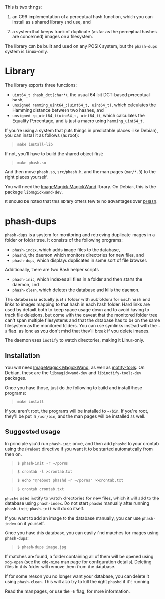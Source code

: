 This is two things:

1. an C99 implementation of a perceptual hash function, which you can install as a shared library and use, and

2. a system that keeps track of duplicate (as far as the perceptual hashes are concerned) images on a filesystem.

The library can be built and used on any POSIX system, but the `phash-dups` system is Linux-only.

# Library

The library exports three functions:

* `uint64_t phash_dct(char*)`, the usual 64-bit DCT-based perceptual hash,
* `unsigned hamming_uint64_t(uint64_t, uint64_t)`, which calculates the Hamming distance between two hashes, and
* `unsigned ep_uint64_t(uint64_t, uint64_t)`, which calculates the Equality Percentage, and is just a macro using `hamming_uint64_t`.

If you're using a system that puts things in predictable places (like Debian), you can install it as follows (as root):

> `make install-lib`

If not, you'll have to build the shared object first:

> `make phash.so`

And then move `phash.so`, `src/phash.h`, and the man pages (`man/*.3`) to the right places yourself.

You will need the [ImageMagick MagickWand](http://www.imagemagick.org/script/install-source.php#unix) library. On Debian, this is the package `libmagickwand-dev`.

It should be noted that this library offers few to no advantages over [pHash](http://phash.org/).

# phash-dups

`phash-dups` is a system for monitoring and retrieving duplicate images in a folder or folder tree. It consists of the following programs:

* `phash-index`, which adds image files to the database,
* `phashd`, the daemon which monitors directories for new files, and
* `phash-dups`, which displays duplicates in some sort of file browser.

Additionally, there are two Bash helper scripts:

* `phash-init`, which indexes all files in a folder and then starts the daemon, and
* `phash-clean`, which deletes the database and kills the daemon.

The database is actually just a folder with subfolders for each hash and links to images mapping to that hash in each hash folder. Hard links are used by default both to keep space usage down and to avoid having to track file deletions, but come with the caveat that the monitored folder tree can't span multiple filesystems and that the database has to be on the same filesystem as the monitored folders. You can use symlinks instead with the `-s` flag, as long as you don't mind that they'll break if you delete images.

The daemon uses `inotify` to watch directories, making it Linux-only.

## Installation

You will need [ImageMagick MagickWand](http://www.imagemagick.org/script/install-source.php#unix), as well as [inotify-tools](http://inotify-tools.sourceforge.net/). On Debian, these are the `libmagickwand-dev` and `libinotify-tools-dev` packages.

Once you have those, just do the following to build and install these programs:

> `make install`

If you aren't root, the programs will be installed to `~/bin`. If you're root, they'll be put in `/usr/bin`, and the man pages will be installed as well.

## Suggested usage

In principle you'd run `phash-init` once, and then add `phashd` to your crontab using the `@reboot` directive if you want it to be started automatically from then on.

> `$ phash-init -r ~/porns`

> `$ crontab -l >crontab.txt`

> `$ echo "@reboot phashd -r ~/porns" >>crontab.txt`

> `$ crontab crontab.txt`

`phashd` uses inotify to watch directories for new files, which it will add to the database using `phash-index`. Do not start `phashd` manually after running `phash-init`; `phash-init` will do so itself.

If you want to add an image to the database manually, you can use `phash-index` on it yourself.

Once you have this database, you can easily find matches for images using `phash-dups`:

> `$ phash-dups image.jpg`

If matches are found, a folder containing all of them will be opened using `xdg-open` (see the `xdg-mime` man page for configuration details). Deleting files in this folder will remove them from the database.

If for some reason you no longer want your database, you can delete it using `phash-clean`. This will also try to kill the right `phashd` if it's running.

Read the man pages, or use the `-h` flag, for more information.

